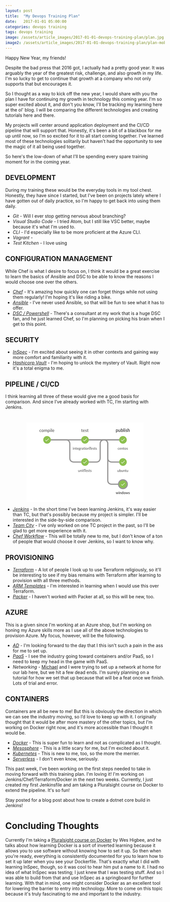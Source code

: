 ```yaml
---
layout: post
title:  "My Devops Training Plan"
date:   2017-01-01 05:00:00
categories: devops training
tags: devops training
image: /assets/article_images/2017-01-01-devops-training-plan/plan.jpg
image2: /assets/article_images/2017-01-01-devops-training-plan/plan-mobile.jpg
---
```

Happy New Year, my friends! 

Despite the bad press that 2016 got, I actually had a pretty good year. It was arguably the year of the greatest risk, challenge, and also growth in my life. I'm so lucky to get to continue that growth at a company who not only supports that but encourages it.

So I thought as a way to kick off the new year, I would share with you the plan I have for continuing my growth in technology this coming year. I'm so super excited about it, and don't you know, I'll be tracking my learning here at the ol' blog. I will be comparing the different technologies and creating tutorials here and there. 

My projects will center around application deployment and the CI/CD pipeline that will support that. Honestly, it's been a bit of a blackbox for me up until now, so I'm so excited for it to all start coming together. I've learned most of these technologies solitarily but haven't had the opportunity to see the magic of it all being used together.

So here's the low-down of what I'll be spending every spare training moment for in the coming year.

## DEVELOPMENT
During my training these would be the everyday tools in my tool chest. Honestly, they have since I started, but I've been on projects lately where I have gotten out of daily practice, so I'm happy to get back into using them daily.
 - *Git* - Will I ever stop getting nervous about branching?
 - *Visual Studio Code* - I tried Atom, but I still like VSC better, maybe because it's what I'm used to.
 - *CLI* - I'd especially like to be more proficient at the Azure CLI.
 - *Vagrant* - 
 - *Test Kitchen* - I love using 

## CONFIGURATION MANAGEMENT
While Chef is what I desire to focus on, I think it would be a great exercise to learn the basics of Ansible and DSC to be able to know the reasons I would choose one over the others. 
 - *[Chef](https://www.chef.io/)* - It's amazing how quickly one can forget things while not using them regularly! I'm hoping it's like riding a bike.
 - *[Ansible](https://www.ansible.com/)* - I've never used Ansible, so that will be fun to see what it has to offer.
 - *[DSC / Powershell](https://msdn.microsoft.com/en-us/powershell/dsc/overview)* - There's a consultant at my work that is a huge DSC fan, and he just learned Chef, so I'm planning on picking his brain when I get to this point.

## SECURITY
 - *[InSpec](https://www.inspec.io)* - I'm excited about seeing it in other contexts and gaining way more comfort and familiarity with it.
 - *[Hashicorp Vault](https://www.vaultproject.io/)* - I'm hoping to unlock the mystery of Vault. Right now it's a total enigma to me. 

## PIPELINE / CI/CD
I think learning all three of these would give me a good basis for comparison. And since I’ve already worked with TC, I’m starting with Jenkins.
<img src='/assets/article_images/2017-01-01-devops-training-plan/jenkinspipeline.png' style='display: block; margin-left: auto; margin-right: auto; padding-top: 40px' />
 - *[Jenkins](https://jenkins.io/)* - In the short time I've been learning Jenkins, it's way easier than TC, but that's possibly because my project is simpler. I'll be interested in the side-by-side comparison. 
 - *[Team City](https://jenkins.io/)* - I've only worked on one TC project in the past, so I'll be glad to get more experience with it.
 - *[Chef Workflow](https://docs.chef.io/workflow.html)* - This will be totally new to me, but I don't know of a ton of people that would choose it over Jenkins, so I want to know why.

## PROVISIONING
 - *[Terraform](https://www.terraform.io/)* - A lot of people I look up to use Terraform religiously, so it'll be interesting to see if my bias remains with Terraform after learning to provision with all three methods. 
 - *[ARM Templates](https://docs.microsoft.com/en-us/azure/azure-resource-manager/resource-group-authoring-templates)* - I'm interested in learning when I would use this over Terraform.
 - *[Packer](https://www.packer.io/)* - I haven't worked with Packer at all, so this will be new, too.

## AZURE
This is a given since I'm working at an Azure shop, but I'm working on honing my Azure skills more as I use all of the above technologies to provision Azure. My focus, however, will be the following.
 - *[AD](https://www.microsoft.com/en-us/cloud-platform/azure-active-directory)* - I'm looking forward to the day that I this isn't such a pain in the ass for me to set up.
 - *[PaaS](https://azure.microsoft.com/en-us/overview/what-is-paas/)* - I see the industry going toward containers and/or PaaS, so I need to keep my head in the game with PaaS.
 - *Networking* - [Michael](hedge-ops.com) and I were trying to set up a network at home for our lab here, but we hit a few dead ends. I'm surely planning on a tutorial for how we set that up because that will be a feat once we finish. Lots of trial and error.

## CONTAINERS
Containers are all be new to me! But this is obviously the direction in which we can see the industry moving, so I’d love to keep up with it. I originally thought that it would be after more mastery of the other topics, but I'm working on Docker right now, and it's more accessible than I thought it would be.
 - *[Docker](https://www.docker.com/)* - This is super fun to learn and not as complicated as I thought.
 - *[Mesosphere](https://mesosphere.com/)* - This is a little scary for me, but I'm excited about it.
 - *[Kubernetes](http://kubernetes.io/)* - This is new to me, too, so the more the merrier.
 - *[Serverless](https://azure.microsoft.com/en-us/services/functions/)* - I don't even know, seriously.

This past week, I've been working on the first steps needed to take in moving forward with this training plan. I'm loving it! I'm working on Jenkins/Chef/Terraform/Docker in the next two weeks. Currently, I just created my first Jenkinsfile and am taking a Pluralsight course on Docker to extend the pipeline. It's so fun!

Stay posted for a blog post about how to create a dotnet core build in Jenkins!

# Concluding Thoughts
Currently I'm taking a [Pluralsight course on Docker](https://app.pluralsight.com/library/courses/docker-windows-getting-started/table-of-contents) by Wes Higbee, and he talks about how learning Docker is a sort of inverted learning because it allows you to use software without knowing how to set it up. So then when you're ready, everything is consistently documented for you to learn how to set it up later when you see your Dockerfile. That's exactly what I did with learning InSpec, though, so it was cool to hear him put a name to it. I had no idea of what InSpec was testing; I just knew that I was testing stuff. And so I was able to build from that and use InSpec as a springboard for further learning. With that in mind, one might consider Docker as an excellent tool for lowering the barrier to entry into technology. More to come on this topic because it's truly fascinating to me and important to the industry. 
